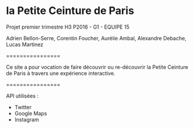 la Petite Ceinture de Paris 
================

Projet premier trimestre H3 P2016 - G1 - EQUIPE 15

Adrien Bellon-Serre, Corentin Foucher, Aurélie Ambal, Alexandre Debache, Lucas Martinez

================

Ce site a pour vocation de faire découvrir ou re-découvrir la Petite Ceinture de Paris à travers une expérience interactive. 

================

API utilisées :
- Twitter
- Google Maps
- Instagram 
